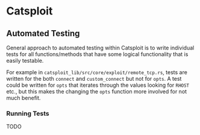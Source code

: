 # Catsploit

## Automated Testing
General approach to automated testing within Catsploit is to write individual tests for all functions/methods that have some logical functionality that is easily testable.

For example in `catsploit_lib/src/core/exploit/remote_tcp.rs`, tests are written for the both `connect` and `custom_connect` but not for `opts`. A test could be written for `opts` that iterates through the values looking for `RHOST` etc., but this makes the changing the `opts` function more involved for not much benefit.

### Running Tests
TODO
